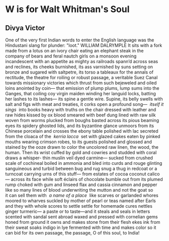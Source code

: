 # W is for Walt Whitman's Soul
## Divya Victor
One of the very first Indian words to enter the English language was the
Hindustani slang for plunder: "loot."
WILLIAM DALRYMPLE
It sits with a fork made from a lotus on an ivory chair eating an elephant
steak in the company of bears and feral nautch girls on a monsoon evening
incandescent with an appetite as mighty as railroads spann’d across seas and
reclines, its cheeks burnished, its ass varnished by suns setting on bronze
and sugared with saltpetre, its torso a tableaux for the annals of rectitude,
the theatre for roiling or robust passage, a veritable Suez Canal towards
missionary victories which thrust from such bejeweled and oiled loins anointed
by coin— that emission of plump plums, lump sums into the Ganges, that coiling
coy virgin maiden winding her languid locks, batting her lashes to its lashes—
its spine a gentle wire. Supine, its belly swells with salt and figs with meat
and treaties, it corks open a profound song—  _itself it sings_  into books
heavy with truths on the chair dressed with leather and raw hides kissed by ox
blood smeared with beef dung lined with raw silk woven from worms plucked from
boughs basted across its pious beaming eyes its spidery ghosted lids, and its
byzantine glance unmoors from its Chinese porcelain and crosses the ebony
table polished with lac secreted from the cloaca of the  _kerria lacca_  set
with glazed cakes eaten by pinked mouths wearing crimson robes, to its guests
polished and glossed and stained by the ooze drawn to color the uncolored raw
linen, the wood, the human. Then its wrist cuffed by gold and cowries and
studded with coral draws a whisper- thin muslin veil dyed carmine— sucked from
crushed scale of cochineal boiled in ammonia and bled into curds and rouge
glinting sanguineous and turbid between bug and rug snug a thug in redcoat or
a turncoat carrying urns of this stuff— from estates of cocoa coconut calico—
across its face while soft éclairs of chocolate bumble out from its plumed
rump choked with gum and linseed flax and cassia cinnamon and pepper like so
many lines of blood underwriting the mutton and not the goat so it can sell
them with  _a name of a place_  like scarves or garlanded whores moored to
wharves suckled by mother of pearl or teas named after Earls and they with
whole scores to settle settle for homemade cures nettles ginger turmeric— a
paste or to taste—and it steals and seals in letters scented with sandal sent
abroad waxed and pressed with cornelian gems honed from ground it owns and
makes stone from their flesh ekes ink from their sweat soaks indigo in lye
fermented with time and makes color so it can bid for its own passage, the
passage, O of this soul, to India!